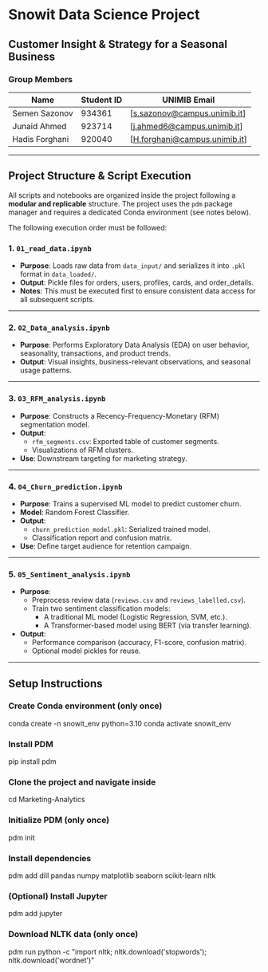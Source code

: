 # Snowit Data Science Project

## Customer Insight & Strategy for a Seasonal Business

### Group Members

| Name           | Student ID | UNIMIB Email              |
|----------------|------------|---------------------------|
| Semen Sazonov  | 934361     | [s.sazonov@campus.unimib.it] |
| Junaid Ahmed   | 923714     | [j.ahmed6@campus.unimib.it] |
| Hadis Forghani | 920040     | [H.forghani@campus.unimib.it] |

---

## Project Structure & Script Execution

All scripts and notebooks are organized inside the project following a **modular and replicable** structure. The project uses the `pdm` package manager and requires a dedicated Conda environment (see notes below).

The following execution order must be followed:

### 1. `01_read_data.ipynb`
- **Purpose**: Loads raw data from `data_input/` and serializes it into `.pkl` format in `data_loaded/`.
- **Output**: Pickle files for orders, users, profiles, cards, and order_details.
- **Notes**: This must be executed first to ensure consistent data access for all subsequent scripts.

---

### 2. `02_Data_analysis.ipynb`
- **Purpose**: Performs Exploratory Data Analysis (EDA) on user behavior, seasonality, transactions, and product trends.
- **Output**: Visual insights, business-relevant observations, and seasonal usage patterns.

---

### 3. `03_RFM_analysis.ipynb`
- **Purpose**: Constructs a Recency-Frequency-Monetary (RFM) segmentation model.
- **Output**:
  - `rfm_segments.csv`: Exported table of customer segments.
  - Visualizations of RFM clusters.
- **Use**: Downstream targeting for marketing strategy.

---

### 4. `04_Churn_prediction.ipynb`
- **Purpose**: Trains a supervised ML model to predict customer churn.
- **Model**: Random Forest Classifier.
- **Output**:
  - `churn_prediction_model.pkl`: Serialized trained model.
  - Classification report and confusion matrix.
- **Use**: Define target audience for retention campaign.

---

### 5. `05_Sentiment_analysis.ipynb`
- **Purpose**:
  - Preprocess review data (`reviews.csv` and `reviews_labelled.csv`).
  - Train two sentiment classification models:
    - A traditional ML model (Logistic Regression, SVM, etc.).
    - A Transformer-based model using BERT (via transfer learning).
- **Output**:
  - Performance comparison (accuracy, F1-score, confusion matrix).
  - Optional model pickles for reuse.

---

## Setup Instructions

### Create Conda environment (only once)
conda create -n snowit_env python=3.10
conda activate snowit_env

### Install PDM
pip install pdm

### Clone the project and navigate inside
cd Marketing-Analytics

### Initialize PDM (only once)
pdm init

### Install dependencies
pdm add dill pandas numpy matplotlib seaborn scikit-learn nltk

### (Optional) Install Jupyter
pdm add jupyter

### Download NLTK data (only once)
pdm run python -c "import nltk; nltk.download('stopwords'); nltk.download('wordnet')"
